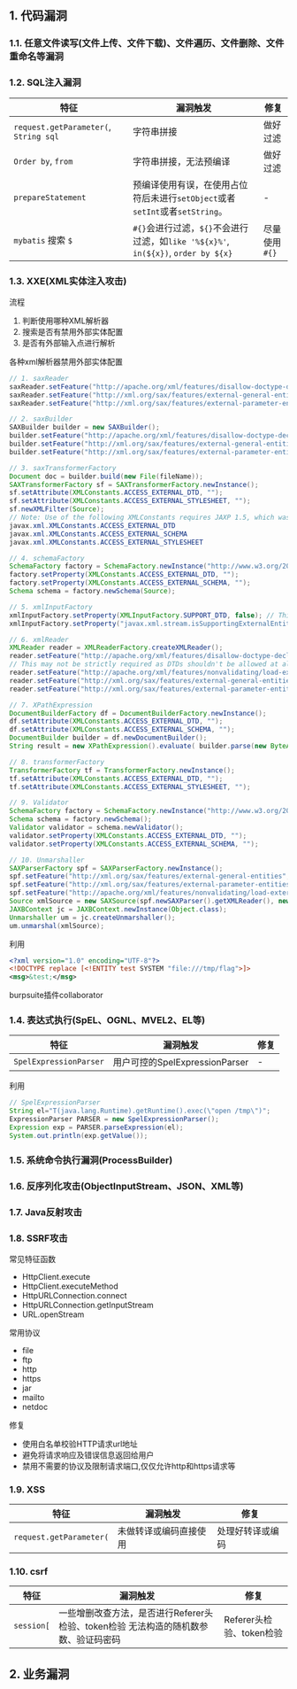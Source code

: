 ## 1. 代码漏洞

### 1.1. 任意文件读写(文件上传、文件下载)、文件遍历、文件删除、文件重命名等漏洞
### 1.2. SQL注入漏洞

| 特征                                  | 漏洞触发                                                                           | 修复          |
| ------------------------------------- | ---------------------------------------------------------------------------------- | ------------- |
| `request.getParameter(`, `String sql` | 字符串拼接                                                                         | 做好过滤      |
| `Order by`, `from`                    | 字符串拼接，无法预编译                                                             | 做好过滤      |
| `prepareStatement`                    | 预编译使用有误，在使用占位符后未进行`setObject`或者`setInt`或者`setString`。       | -             |
| `mybatis` 搜索 `$`                    | `#{}`会进行过滤，`${}`不会进行过滤，如`like '%${x}%'`, `in(${x})`, `order by ${x}` | 尽量使用`#{}` |

### 1.3. XXE(XML实体注入攻击)

流程

1. 判断使用哪种XML解析器
2. 搜索是否有禁用外部实体配置
3. 是否有外部输入点进行解析

各种xml解析器禁用外部实体配置

``` java
// 1. saxReader
saxReader.setFeature("http://apache.org/xml/features/disallow-doctype-decl", true); 
saxReader.setFeature("http://xml.org/sax/features/external-general-entities", false); 
saxReader.setFeature("http://xml.org/sax/features/external-parameter-entities", false);

// 2. saxBuilder
SAXBuilder builder = new SAXBuilder(); 
builder.setFeature("http://apache.org/xml/features/disallow-doctype-decl",true); 
builder.setFeature("http://xml.org/sax/features/external-general-entities", false); 
builder.setFeature("http://xml.org/sax/features/external-parameter-entities", false);

// 3. saxTransformerFactory
Document doc = builder.build(new File(fileName));
SAXTransformerFactory sf = SAXTransformerFactory.newInstance();
sf.setAttribute(XMLConstants.ACCESS_EXTERNAL_DTD, "");
sf.setAttribute(XMLConstants.ACCESS_EXTERNAL_STYLESHEET, ""); 
sf.newXMLFilter(Source);
// Note: Use of the following XMLConstants requires JAXP 1.5, which was added to Java in 7u40 and Java 8: 
javax.xml.XMLConstants.ACCESS_EXTERNAL_DTD
javax.xml.XMLConstants.ACCESS_EXTERNAL_SCHEMA
javax.xml.XMLConstants.ACCESS_EXTERNAL_STYLESHEET

// 4. schemaFactory
SchemaFactory factory = SchemaFactory.newInstance("http://www.w3.org/2001/XMLSchema");
factory.setProperty(XMLConstants.ACCESS_EXTERNAL_DTD, "");
factory.setProperty(XMLConstants.ACCESS_EXTERNAL_SCHEMA, "");
Schema schema = factory.newSchema(Source);

// 5. xmlInputFactory
xmlInputFactory.setProperty(XMLInputFactory.SUPPORT_DTD, false); // This disables DTDs entirely for that factory
xmlInputFactory.setProperty("javax.xml.stream.isSupportingExternalEntities", false); // disable external entities

// 6. xmlReader
XMLReader reader = XMLReaderFactory.createXMLReader(); 
reader.setFeature("http://apache.org/xml/features/disallow-doctype-decl", true); 
// This may not be strictly required as DTDs shouldn't be allowed at all, per previous line.
reader.setFeature("http://apache.org/xml/features/nonvalidating/load-external-dtd", false); 
reader.setFeature("http://xml.org/sax/features/external-general-entities", false); 
reader.setFeature("http://xml.org/sax/features/external-parameter-entities", false);

// 7. XPathExpression
DocumentBuilderFactory df = DocumentBuilderFactory.newInstance();
df.setAttribute(XMLConstants.ACCESS_EXTERNAL_DTD, "");
df.setAttribute(XMLConstants.ACCESS_EXTERNAL_SCHEMA, "");
DocumentBuilder builder = df.newDocumentBuilder();
String result = new XPathExpression().evaluate( builder.parse(new ByteArrayInputStream(xml.getBytes())) );

// 8. transformerFactory
TransformerFactory tf = TransformerFactory.newInstance();
tf.setAttribute(XMLConstants.ACCESS_EXTERNAL_DTD, "");
tf.setAttribute(XMLConstants.ACCESS_EXTERNAL_STYLESHEET, "");

// 9. Validator
SchemaFactory factory = SchemaFactory.newInstance("http://www.w3.org/2001/XMLSchema"); 
Schema schema = factory.newSchema();
Validator validator = schema.newValidator(); 
validator.setProperty(XMLConstants.ACCESS_EXTERNAL_DTD, "");
validator.setProperty(XMLConstants.ACCESS_EXTERNAL_SCHEMA, "");

// 10. Unmarshaller
SAXParserFactory spf = SAXParserFactory.newInstance(); 
spf.setFeature("http://xml.org/sax/features/external-general-entities", false);
spf.setFeature("http://xml.org/sax/features/external-parameter-entities", false);
spf.setFeature("http://apache.org/xml/features/nonvalidating/load-external-dtd", false); 
Source xmlSource = new SAXSource(spf.newSAXParser().getXMLReader(), new InputSource(new StringReader(xml)));
JAXBContext jc = JAXBContext.newInstance(Object.class);
Unmarshaller um = jc.createUnmarshaller();
um.unmarshal(xmlSource);
```

利用

``` xml
<?xml version="1.0" encoding="UTF-8"?>
<!DOCTYPE replace [<!ENTITY test SYSTEM "file:///tmp/flag">]>
<msg>&test;</msg>
```

burpsuite插件collaborator

### 1.4. 表达式执行(SpEL、OGNL、MVEL2、EL等)

| 特征                   | 漏洞触发                       | 修复 |
| ---------------------- | ------------------------------ | ---- |
| `SpelExpressionParser` | 用户可控的SpelExpressionParser | -    |

利用

``` java
// SpelExpressionParser
String el="T(java.lang.Runtime).getRuntime().exec(\"open /tmp\")";
ExpressionParser PARSER = new SpelExpressionParser();
Expression exp = PARSER.parseExpression(el);
System.out.println(exp.getValue());
```

### 1.5. 系统命令执行漏洞(ProcessBuilder)
### 1.6. 反序列化攻击(ObjectInputStream、JSON、XML等)
### 1.7. Java反射攻击
### 1.8. SSRF攻击

常见特征函数

- HttpClient.execute
- HttpClient.executeMethod
- HttpURLConnection.connect
- HttpURLConnection.getInputStream
- URL.openStream

常用协议

- file
- ftp
- http
- https
- jar
- mailto
- netdoc

修复

- 使用白名单校验HTTP请求url地址
- 避免将请求响应及错误信息返回给用户
- 禁用不需要的协议及限制请求端口,仅仅允许http和https请求等

### 1.9. XSS

| 特征                    | 漏洞触发               | 修复             |
| ----------------------- | ---------------------- | ---------------- |
| `request.getParameter(` | 未做转译或编码直接使用 | 处理好转译或编码 |

### 1.10. csrf

| 特征       | 漏洞触发                                                                            | 修复                     |
| ---------- | ----------------------------------------------------------------------------------- | ------------------------ |
| `session[` | 一些增删改查方法，是否进行Referer头检验、token检验 无法构造的随机数参数、验证码密码 | Referer头检验、token检验 |

## 2. 业务漏洞
